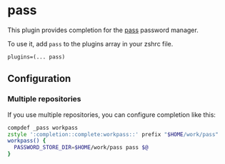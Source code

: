 # pass

This plugin provides completion for the [pass](https://www.passwordstore.org/) password manager.

To use it, add `pass` to the plugins array in your zshrc file.

```
plugins=(... pass)
```

## Configuration

### Multiple repositories

If you use multiple repositories, you can configure completion like this:
```zsh
compdef _pass workpass
zstyle ':completion::complete:workpass::' prefix "$HOME/work/pass"
workpass() {
  PASSWORD_STORE_DIR=$HOME/work/pass pass $@
}
```
